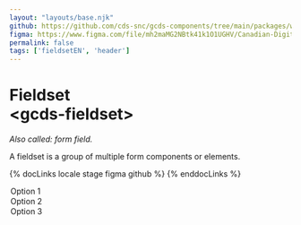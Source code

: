 ```yaml
---
layout: "layouts/base.njk"
github: https://github.com/cds-snc/gcds-components/tree/main/packages/web/src/components/gcds-fieldset
figma: https://www.figma.com/file/mh2maMG2NBtk41k1O1UGHV/Canadian-Digital-Service%E2%80%A8---GC-Design-System?node-id=2687%3A9818&t=ciEmm7GYyGAY73zZ-0
permalink: false
tags: ['fieldsetEN', 'header']
---
```


# Fieldset <br>&lt;gcds-fieldset&gt;

_Also called: form field._

A fieldset is a group of multiple form components or elements.

{% docLinks locale stage figma github %}
{% enddocLinks %}

<div class="b-sm b-gray px-250 py-400 my-500">
  <gcds-fieldset
    fieldset-id="fieldset"
    legend="Fieldset legend"
    hint="Fieldset hint."
  >
    <gcds-input
      input-id="form-input"
      label="Input label"
      hint="Hint / example message."
      size="6"
    >
    </gcds-input>
    <gcds-select
      select-id="form-select"
      label="Select label"
      hint="Hint / example message."
    >
      <option value="option-1">Option 1</option>
      <option value="option-2">Option 2</option>
      <option value="option-3">Option 3</option>
    </gcds-select>
  </gcds-fieldset>
</div>
